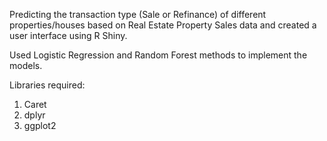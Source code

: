 Predicting the transaction type (Sale or Refinance) of different properties/houses based on Real Estate Property Sales data and created a user interface using R Shiny.

Used Logistic Regression and Random Forest methods to implement the models.


Libraries required:
1. Caret
2. dplyr 
3. ggplot2
